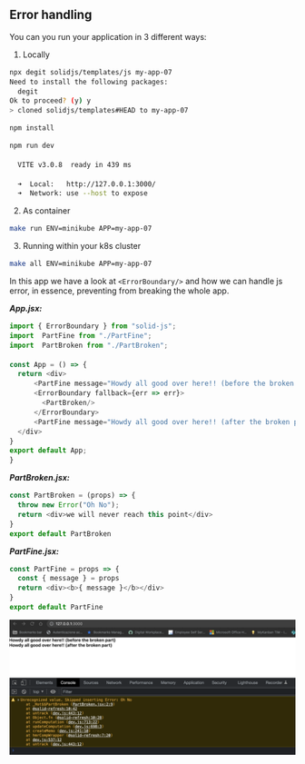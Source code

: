 ## Error handling

You can you run your application in 3 different ways:
1. Locally 
```bash
npx degit solidjs/templates/js my-app-07
Need to install the following packages:
  degit
Ok to proceed? (y) y
> cloned solidjs/templates#HEAD to my-app-07
```

```bash
npm install
```
```bash
npm run dev

  VITE v3.0.8  ready in 439 ms

  ➜  Local:   http://127.0.0.1:3000/
  ➜  Network: use --host to expose

```
2. As container
```bash
make run ENV=minikube APP=my-app-07
```

3. Running within your k8s cluster
```bash
make all ENV=minikube APP=my-app-07
```

In this app we have a look at `<ErrorBoundary/>` and how we can handle js error, in essence, preventing from breaking the whole app.

***App.jsx:*** 
```js
import { ErrorBoundary } from "solid-js";
import  PartFine from "./PartFine";
import  PartBroken from "./PartBroken";

const App = () => {
  return <div>    
      <PartFine message="Howdy all good over here!! (before the broken part)"/>
      <ErrorBoundary fallback={err => err}>
        <PartBroken/>
      </ErrorBoundary>
      <PartFine message="Howdy all good over here!! (after the broken part)"/>
  </div>
}
export default App;
}  
```

***PartBroken.jsx:*** 
```js
const PartBroken = (props) => {
  throw new Error("Oh No");
  return <div>we will never reach this point</div>
}
export default PartBroken
```

***PartFine.jsx:*** 
```js
const PartFine = props => {
  const { message } = props
  return <div><b>{ message }</b></div>
}
export default PartFine
```

![image-001](./images-and-diagrams/image-001.png) 
